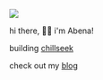 
![](https://komarev.com/ghpvc/?username=abena07&color=blueviolet)
 
hi there, 👋🏿 i'm Abena!

building [chillseek](https://chillseek.app/)

check out my [blog](https://abenabennett.bearblog.dev/blog/)




